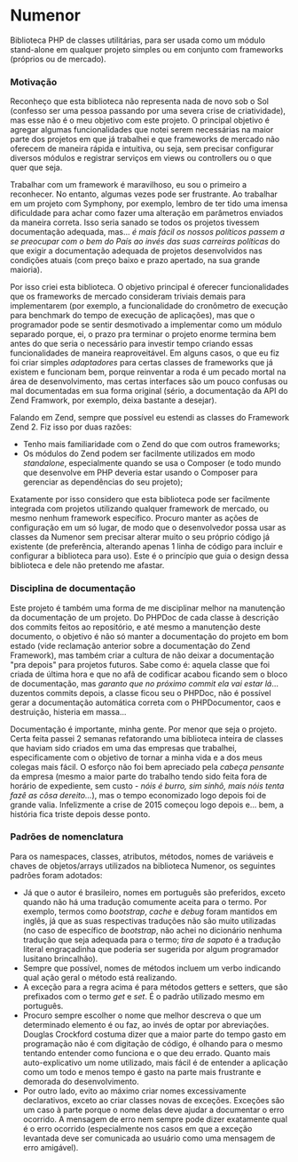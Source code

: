 # Numenor
Biblioteca PHP de classes utilitárias, para ser usada como um módulo stand-alone em qualquer projeto simples ou em conjunto com frameworks (próprios ou de mercado).

### Motivação
Reconheço que esta biblioteca não representa nada de novo sob o Sol (confesso ser uma pessoa passando por uma severa crise de criatividade), mas esse não é o meu objetivo com este projeto. O principal objetivo é agregar algumas funcionalidades que notei serem necessárias na maior parte dos projetos em que já trabalhei e que frameworks de mercado não oferecem de maneira rápida e intuitiva, ou seja, sem precisar configurar diversos módulos e registrar serviços em views ou controllers ou o que quer que seja.

Trabalhar com um framework é maravilhoso, eu sou o primeiro a reconhecer. No entanto, algumas vezes pode ser frustrante. Ao trabalhar em um projeto com Symphony, por exemplo, lembro de ter tido uma imensa dificuldade para achar como fazer uma alteração em parâmetros enviados da maneira correta. Isso seria sanado se todos os projetos tivessem documentação adequada, mas... _é mais fácil os nossos políticos passem a se preocupar com o bem do País ao invés das suas carreiras políticas_ do que exigir a documentação adequada de projetos desenvolvidos nas condições atuais (com preço baixo e prazo apertado, na sua grande maioria).

Por isso criei esta biblioteca. O objetivo principal é oferecer funcionalidades que os frameworks de mercado consideram triviais demais para implementarem (por exemplo, a funcionalidade do cronômetro de execução para benchmark do tempo de execução de aplicações), mas que o programador pode se sentir desmotivado a implementar como um módulo separado porque, ei, o prazo pra terminar o projeto enorme termina bem antes do que seria o necessário para investir tempo criando essas funcionalidades de maneira reaproveitável. Em alguns casos, o que eu fiz foi criar simples _adaptadores_ para certas classes de frameworks que já existem e funcionam bem, porque reinventar a roda é um pecado mortal na área de desenvolvimento, mas certas interfaces são um pouco confusas ou mal documentadas em sua forma original (sério, a documentação da API do Zend Framwork, por exemplo, deixa bastante a desejar).

Falando em Zend, sempre que possível eu estendi as classes do Framework Zend 2. Fiz isso por duas razões:

* Tenho mais familiaridade com o Zend do que com outros frameworks;
* Os módulos do Zend podem ser facilmente utilizados em modo _standalone_, especialmente quando se usa o Composer (e todo mundo que desenvolve em PHP deveria estar usando o Composer para gerenciar as dependências do seu projeto);

Exatamente por isso considero que esta biblioteca pode ser facilmente integrada com projetos utilizando qualquer framework de mercado, ou mesmo nenhum framework específico. Procuro manter as ações de configuração em um só lugar, de modo que o desenvolvedor possa usar as classes da Numenor sem precisar alterar muito o seu próprio código já existente (de preferência, alterando apenas 1 linha de código para incluir e configurar a biblioteca para uso). Este é o princípio que guia o design dessa biblioteca e dele não pretendo me afastar.

### Disciplina de documentação
Este projeto é também uma forma de me disciplinar melhor na manutenção da documentação de um projeto. Do PHPDoc de cada classe à descrição dos commits feitos ao repositório, e até mesmo a manutenção deste documento, o objetivo é não só manter a documentação do projeto em bom estado (vide reclamação anterior sobre a documentação do Zend Framework), mas também criar a cultura de não deixar a documentação "pra depois" para projetos futuros. Sabe como é: aquela classe que foi criada de última hora e que no afã de codificar acabou ficando sem o bloco de documentação, mas _garanto que no próximo commit ela vai estar lá_... duzentos commits depois, a classe ficou seu o PHPDoc, não é possível gerar a documentação automática correta com o PHPDocumentor, caos e destruição, histeria em massa...

Documentação é importante, minha gente. Por menor que seja o projeto. Certa feita passei 2 semanas refatorando uma biblioteca inteira de classes que haviam sido criados em uma das empresas que trabalhei, especificamente com o objetivo de tornar a minha vida e a dos meus colegas mais fácil. O esforço não foi bem apreciado pela _cabeça pensante_ da empresa (mesmo a maior parte do trabalho tendo sido feita fora de horário de expediente, sem custo - _nóis é burro, sim sinhô, mais nóis tenta fazê as côsa dereito..._), mas o tempo economizado logo depois foi de grande valia. Infelizmente a crise de 2015 começou logo depois e... bem, a história fica triste depois desse ponto.

### Padrões de nomenclatura
Para os namespaces, classes, atributos, métodos, nomes de variáveis e chaves de objetos/arrays utilizados na biblioteca Numenor, os seguintes padrões foram adotados:

- Já que o autor é brasileiro, nomes em português são preferidos, exceto quando não há uma tradução comumente aceita para o termo. Por exemplo, termos como _bootstrap_, _cache_ e _debug_ foram mantidos em inglês, já que as suas respectivas traduções não são muito utilizadas (no caso de específico de _bootstrap_, não achei no dicionário nenhuma tradução que seja adequada para o termo; _tira de sapato_ é a tradução literal engraçadinha que poderia ser sugerida por algum programador lusitano brincalhão).
- Sempre que possível, nomes de métodos incluem um verbo indicando qual ação geral o método está realizando.
- A exceção para a regra acima é para métodos getters e setters, que são prefixados com o termo _get_ e _set_. É o padrão utilizado mesmo em português.
- Procuro sempre escolher o nome que melhor descreva o que um determinado elemento é ou faz, ao invés de optar por abreviações. Douglas Crockford costuma dizer que a maior parte do tempo gasto em programação não é com digitação de código, é olhando para o mesmo tentando entender como funciona e o que deu errado. Quanto mais auto-explicativo um nome utilizado, mais fácil é de entender a aplicação como um todo e menos tempo é gasto na parte mais frustrante e demorada do desenvolvimento.
- Por outro lado, evito ao máximo criar nomes excessivamente declarativos, exceto ao criar classes novas de exceções. Exceções são um caso à parte porque o nome delas deve ajudar a documentar o erro ocorrido. A mensagem de erro nem sempre pode dizer exatamente qual é o erro ocorrido (especialmente nos casos em que a exceção levantada deve ser comunicada ao usuário como uma mensagem de erro amigável).
